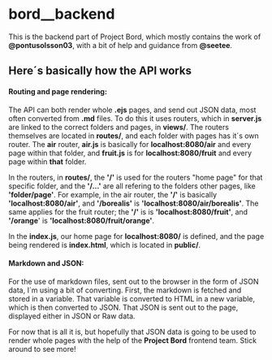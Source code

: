 # bord__backend

This is the backend part of Project Bord, which mostly contains the work of **@pontusolsson03**, with a bit of help and guidance from **@seetee**.


## Here´s basically how the API works

#### Routing and page rendering:
The API can both render whole **.ejs** pages, and send out JSON data, most often converted from **.md** files. To do this it uses routers, which in **server.js** are linked to the correct folders and pages, in **views/**. The routers themselves are located in **routes/**, and each folder with pages has it´s own router. The **air** router, **air.js** is basically for **localhost:8080/air** and every page within that folder, and **fruit.js** is for **localhost:8080/fruit** and every page within __that__ folder.

In the routers, in **routes/**, the **'/'** is used for the routers "home page" for that specific folder, and the **'/...'** are all refering to the folders other pages, like **'folder/page'**.
For example, in the air router, the **'/'** is basically **'localhost:8080/air'**, and **'/borealis'** is **'localhost:8080/air/borealis'**.
The same applies for the fruit router; the **'/'** is is **'localhost:8080/fruit'**, and **'/orange**' is **'localhost:8080/fruit/orange'**.

In the **index.js**, our home page for **localhost:8080/** is defined, and the page being rendered is **index.html**, which is located in **public/**.

#### Markdown and JSON:
For the use of markdown files, sent out to the browser in the form of JSON data, I´m using a bit of converting.
First, the markdown is fetched and stored in a variable. That variable is converted to HTML in a new variable, which is then converted to JSON. That JSON is sent out to the page, displayed either in JSON or Raw data.

For now that is all it is, but hopefully that JSON data is going to be used to render whole pages with the help of the **Project Bord** frontend team. Stick around to see more!
